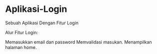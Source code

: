 # Aplikasi-Login
Sebuah Aplikasi Dengan Fitur Login

Alur Fitur Login:

Memasukkan email dan password
Memvalidasi masukan.
Menampilkan halaman home.
